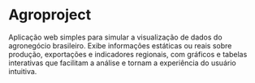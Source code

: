 # Agroproject
Aplicação web simples para simular a visualização de dados do agronegócio brasileiro. Exibe informações estáticas ou reais sobre produção, exportações e indicadores regionais, com gráficos e tabelas interativas que facilitam a análise e tornam a experiência do usuário intuitiva.
